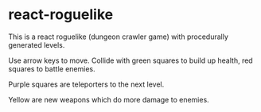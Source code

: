 # react-roguelike
This is a react roguelike (dungeon crawler game) with procedurally generated levels.

Use arrow keys to move.  Collide with green squares to build up health, red squares to battle enemies.

Purple squares are teleporters to the next level. 

Yellow are new weapons which do more damage to enemies.
